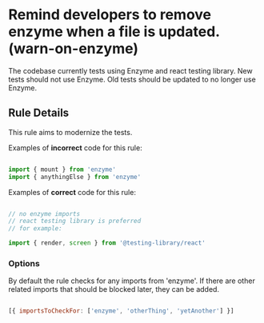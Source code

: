 # Remind developers to remove enzyme when a file is updated. (warn-on-enzyme)

The codebase currently tests using Enzyme and react testing library. New tests should not use Enzyme. Old tests should be updated to no longer use Enzyme.
## Rule Details

This rule aims to modernize the tests.

Examples of **incorrect** code for this rule:

```js

import { mount } from 'enzyme'
import { anythingElse } from 'enzyme'

```

Examples of **correct** code for this rule:

```js

// no enzyme imports
// react testing library is preferred
// for example:

import { render, screen } from '@testing-library/react'

```

### Options

By default the rule checks for any imports from 'enzyme'. If there are other related imports that should be blocked later, they can be added.

```js

[{ importsToCheckFor: ['enzyme', 'otherThing', 'yetAnother'] }]

```
